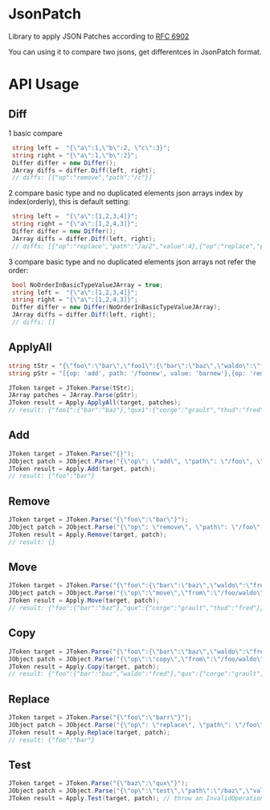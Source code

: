 # JsonPatch
Library to apply JSON Patches according to [RFC 6902](tools.ietf.org/html/rfc6902)

You can using it to compare two jsons, get differentces in JsonPatch format.

# API Usage

## Diff
1 basic compare
```C#
 string left =  "{\"a\":1,\"b\":2, \"c\":3}";
 string right = "{\"a\":1,\"b\":2}"; 
 Differ differ = new Differ();
 JArray diffs = differ.Diff(left, right);  
 // diffs: [{"op":"remove","path":"/c"}]
```

2 compare basic type and no duplicated elements json arrays index by index(orderly), this is default setting:
```C#
 string left =  "{\"a\":[1,2,3,4]}";
 string right = "{\"a\":[1,2,4,3]}"; 
 Differ differ = new Differ();
 JArray diffs = differ.Diff(left, right);  
 // diffs: [{"op":"replace","path":"/a/2","value":4},{"op":"replace","path":"/a/3","value":3}]
```
3 compare basic type and no duplicated elements json arrays not refer the order:
```C#
 bool NoOrderInBasicTypeValueJArray = true;
 string left =  "{\"a\":[1,2,3,4]}";
 string right = "{\"a\":[1,2,4,3]}"; 
 Differ differ = new Differ(NoOrderInBasicTypeValueJArray);
 JArray diffs = differ.Diff(left, right);  
 // diffs: []
```

## ApplyAll
```C#
string tStr = "{\"foo\":\"bar\",\"foo1\":{\"bar\":\"baz\",\"waldo\":\"fred\"},\"qux1\":{\"corge\":\"grault\"},\"foo2\":{\"bar\":\"baz\",\"waldo\":\"fred\"},\"qux2\":{\"corge\":\"grault\"},\"foo3\":\"bar\"}";
string pStr = "[{op: 'add', path: '/foonew', value: 'barnew'},{op: 'remove', path: '/foo'},{\"op\":\"move\",\"from\":\"/foo1/waldo\",\"path\":\"/qux1/thud\"},{\"op\":\"copy\",\"from\":\"/foo2/waldo\",\"path\":\"/qux2/thud\"},{op: 'replace', path: '/foo3', value: 'bar3'}]";

JToken target = JToken.Parse(tStr);
JArray patches = JArray.Parse(pStr);
JToken result = Apply.ApplyAll(target, patches);
// result: {"foo1":{"bar":"baz"},"qux1":{"corge":"grault","thud":"fred"},"foo2":{"bar":"baz","waldo":"fred"},"qux2":{"corge":"grault","thud":"fred"},"foo3":"bar3","foonew":"barnew"}
```

## Add
```C#
JToken target = JToken.Parse("{}");
JObject patch = JObject.Parse("{\"op\": \"add\", \"path\": \"/foo\", \"value\": \"bar\"}");
JToken result = Apply.Add(target, patch);
// result: {"foo":"bar"}
```

## Remove
```C#
JToken target = JToken.Parse("{\"foo\":\"bar\"}");
JObject patch = JObject.Parse("{\"op\": \"remove\", \"path\": \"/foo\", \"value\": \"bar\"}");
JToken result = Apply.Remove(target, patch);
// result: {}
```

## Move
```C#
JToken target = JToken.Parse("{\"foo\":{\"bar\":\"baz\",\"waldo\":\"fred\"},\"qux\":{\"corge\":\"grault\"}}");
JObject patch = JObject.Parse("{\"op\":\"move\",\"from\":\"/foo/waldo\",\"path\":\"/qux/thud\"}");
JToken result = Apply.Move(target, patch);
// result: {"foo":{"bar":"baz"},"qux":{"corge":"grault","thud":"fred"}}
```

## Copy
```C#
JToken target = JToken.Parse("{\"foo\":{\"bar\":\"baz\",\"waldo\":\"fred\"},\"qux\":{\"corge\":\"grault\"}}");
JObject patch = JObject.Parse("{\"op\":\"copy\",\"from\":\"/foo/waldo\",\"path\":\"/qux/thud\"}");
JToken result = Apply.Copy(target, patch);
// result: {"foo":{"bar":"baz","waldo":"fred"},"qux":{"corge":"grault","thud":"fred"}}
```

## Replace
```C#
JToken target = JToken.Parse("{\"foo\":\"barr\"}");
JObject patch = JObject.Parse("{\"op\": \"replace\", \"path\": \"/foo\", \"value\": \"bar\"}");
JToken result = Apply.Replace(target, patch);
// result: {"foo":"bar"}
```

## Test
```C#
JToken target = JToken.Parse("{\"baz\":\"qux\"}");
JObject patch = JObject.Parse("{\"op\":\"test\",\"path\":\"/baz\",\"value\":\"bar\"}");
JToken result = Apply.Test(target, patch); // throw an InvalidOperationException exception
```
